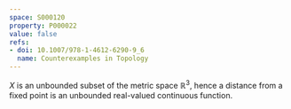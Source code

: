 ```yaml
---
space: S000120
property: P000022
value: false
refs:
- doi: 10.1007/978-1-4612-6290-9_6
  name: Counterexamples in Topology
---
```


$X$ is an unbounded subset of the metric space $\mathbb R^3$, hence a distance from a fixed point is an unbounded real-valued continuous function.
